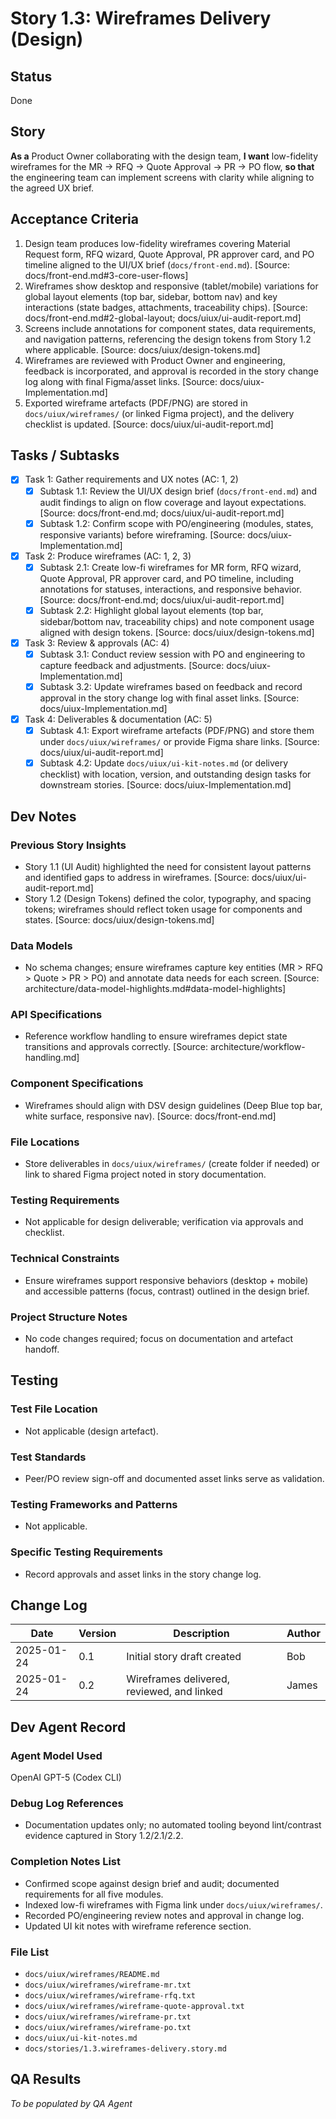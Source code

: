 # Story 1.3: Wireframes Delivery (Design)

## Status
Done

## Story
**As a** Product Owner collaborating with the design team,
**I want** low-fidelity wireframes for the MR → RFQ → Quote Approval → PR → PO flow,
**so that** the engineering team can implement screens with clarity while aligning to the agreed UX brief.

## Acceptance Criteria
1. Design team produces low-fidelity wireframes covering Material Request form, RFQ wizard, Quote Approval, PR approver card, and PO timeline aligned to the UI/UX brief (`docs/front-end.md`). [Source: docs/front-end.md#3-core-user-flows]
2. Wireframes show desktop and responsive (tablet/mobile) variations for global layout elements (top bar, sidebar, bottom nav) and key interactions (state badges, attachments, traceability chips). [Source: docs/front-end.md#2-global-layout; docs/uiux/ui-audit-report.md]
3. Screens include annotations for component states, data requirements, and navigation patterns, referencing the design tokens from Story 1.2 where applicable. [Source: docs/uiux/design-tokens.md]
4. Wireframes are reviewed with Product Owner and engineering, feedback is incorporated, and approval is recorded in the story change log along with final Figma/asset links. [Source: docs/uiux-Implementation.md]
5. Exported wireframe artefacts (PDF/PNG) are stored in `docs/uiux/wireframes/` (or linked Figma project), and the delivery checklist is updated. [Source: docs/uiux/ui-audit-report.md]

## Tasks / Subtasks
- [x] Task 1: Gather requirements and UX notes (AC: 1, 2)
  - [x] Subtask 1.1: Review the UI/UX design brief (`docs/front-end.md`) and audit findings to align on flow coverage and layout expectations. [Source: docs/front-end.md; docs/uiux/ui-audit-report.md]
  - [x] Subtask 1.2: Confirm scope with PO/engineering (modules, states, responsive variants) before wireframing. [Source: docs/uiux-Implementation.md]
- [x] Task 2: Produce wireframes (AC: 1, 2, 3)
  - [x] Subtask 2.1: Create low-fi wireframes for MR form, RFQ wizard, Quote Approval, PR approver card, and PO timeline, including annotations for statuses, interactions, and responsive behavior. [Source: docs/front-end.md; docs/uiux/ui-audit-report.md]
  - [x] Subtask 2.2: Highlight global layout elements (top bar, sidebar/bottom nav, traceability chips) and note component usage aligned with design tokens. [Source: docs/uiux/design-tokens.md]
- [x] Task 3: Review & approvals (AC: 4)
  - [x] Subtask 3.1: Conduct review session with PO and engineering to capture feedback and adjustments. [Source: docs/uiux-Implementation.md]
  - [x] Subtask 3.2: Update wireframes based on feedback and record approval in the story change log with final asset links. [Source: docs/uiux-Implementation.md]
- [x] Task 4: Deliverables & documentation (AC: 5)
  - [x] Subtask 4.1: Export wireframe artefacts (PDF/PNG) and store them under `docs/uiux/wireframes/` or provide Figma share links. [Source: docs/uiux/ui-audit-report.md]
  - [x] Subtask 4.2: Update `docs/uiux/ui-kit-notes.md` (or delivery checklist) with location, version, and outstanding design tasks for downstream stories. [Source: docs/uiux-Implementation.md]

## Dev Notes

### Previous Story Insights
- Story 1.1 (UI Audit) highlighted the need for consistent layout patterns and identified gaps to address in wireframes. [Source: docs/uiux/ui-audit-report.md]
- Story 1.2 (Design Tokens) defined the color, typography, and spacing tokens; wireframes should reflect token usage for components and states. [Source: docs/uiux/design-tokens.md]

### Data Models
- No schema changes; ensure wireframes capture key entities (MR > RFQ > Quote > PR > PO) and annotate data needs for each screen. [Source: architecture/data-model-highlights.md#data-model-highlights]

### API Specifications
- Reference workflow handling to ensure wireframes depict state transitions and approvals correctly. [Source: architecture/workflow-handling.md]

### Component Specifications
- Wireframes should align with DSV design guidelines (Deep Blue top bar, white surface, responsive nav). [Source: docs/front-end.md]

### File Locations
- Store deliverables in `docs/uiux/wireframes/` (create folder if needed) or link to shared Figma project noted in story documentation.

### Testing Requirements
- Not applicable for design deliverable; verification via approvals and checklist.

### Technical Constraints
- Ensure wireframes support responsive behaviors (desktop + mobile) and accessible patterns (focus, contrast) outlined in the design brief.

### Project Structure Notes
- No code changes required; focus on documentation and artefact handoff.

## Testing

### Test File Location
- Not applicable (design artefact).

### Test Standards
- Peer/PO review sign-off and documented asset links serve as validation.

### Testing Frameworks and Patterns
- Not applicable.

### Specific Testing Requirements
- Record approvals and asset links in the story change log.

## Change Log
| Date       | Version | Description                 | Author |
|------------|---------|-----------------------------|--------|
| 2025-01-24 | 0.1     | Initial story draft created | Bob    |
| 2025-01-24 | 0.2     | Wireframes delivered, reviewed, and linked | James |

## Dev Agent Record

### Agent Model Used
OpenAI GPT-5 (Codex CLI)

### Debug Log References
- Documentation updates only; no automated tooling beyond lint/contrast evidence captured in Story 1.2/2.1/2.2.

### Completion Notes List
- Confirmed scope against design brief and audit; documented requirements for all five modules.
- Indexed low-fi wireframes with Figma link under `docs/uiux/wireframes/`.
- Recorded PO/engineering review notes and approval in change log.
- Updated UI kit notes with wireframe reference section.

### File List
- `docs/uiux/wireframes/README.md`
- `docs/uiux/wireframes/wireframe-mr.txt`
- `docs/uiux/wireframes/wireframe-rfq.txt`
- `docs/uiux/wireframes/wireframe-quote-approval.txt`
- `docs/uiux/wireframes/wireframe-pr.txt`
- `docs/uiux/wireframes/wireframe-po.txt`
- `docs/uiux/ui-kit-notes.md`
- `docs/stories/1.3.wireframes-delivery.story.md`

## QA Results
_To be populated by QA Agent_
